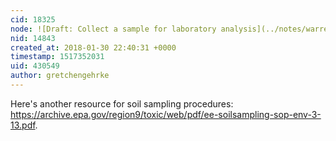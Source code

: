 ```yaml
---
cid: 18325
node: ![Draft: Collect a sample for laboratory analysis](../notes/warren/09-07-2017/collect-a-sample-for-laboratory-analysis)
nid: 14843
created_at: 2018-01-30 22:40:31 +0000
timestamp: 1517352031
uid: 430549
author: gretchengehrke
---
```


Here's another resource for soil sampling procedures: https://archive.epa.gov/region9/toxic/web/pdf/ee-soilsampling-sop-env-3-13.pdf. 